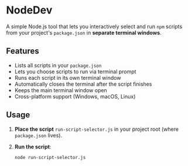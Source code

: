 # NodeDev

A simple Node.js tool that lets you interactively select and run `npm` scripts from your project's `package.json` in **separate terminal windows**.

## Features

- Lists all scripts in your `package.json`
- Lets you choose scripts to run via terminal prompt
- Runs each script in its own terminal window
- Automatically closes the terminal after the script finishes
- Keeps the main terminal window open
- Cross-platform support (Windows, macOS, Linux)

## Usage

1. **Place the script** `run-script-selector.js` in your project root (where `package.json` lives).

2. **Run the script**:

   ```bash
   node run-script-selector.js
